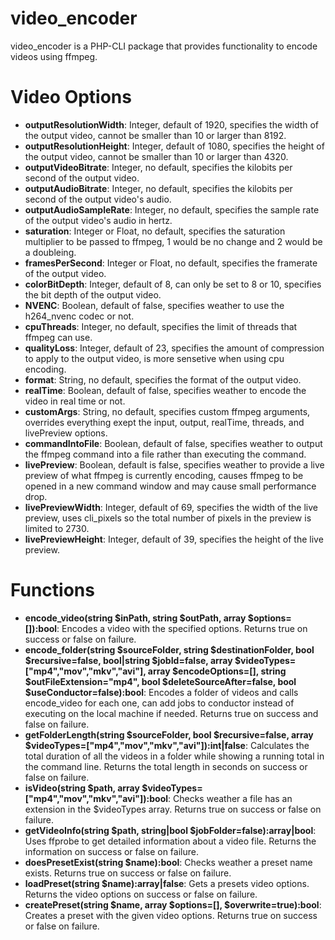 # video_encoder
video_encoder is a PHP-CLI package that provides functionality to encode videos using ffmpeg.

# Video Options
- **outputResolutionWidth**: Integer, default of 1920, specifies the width of the output video, cannot be smaller than 10 or larger than 8192.
- **outputResolutionHeight**: Integer, default of 1080, specifies the height of the output video, cannot be smaller than 10 or larger than 4320.
- **outputVideoBitrate**: Integer, no default, specifies the kilobits per second of the output video.
- **outputAudioBitrate**: Integer, no default, specifies the kilobits per second of the output video's audio.
- **outputAudioSampleRate**: Integer, no default, specifies the sample rate of the output video's audio in hertz.
- **saturation**: Integer or Float, no default, specifies the saturation multiplier to be passed to ffmpeg, 1 would be no change and 2 would be a doubleing.
- **framesPerSecond**: Integer or Float, no default, specifies the framerate of the output video.
- **colorBitDepth**: Integer, default of 8, can only be set to 8 or 10, specifies the bit depth of the output video.
- **NVENC**: Boolean, default of false, specifies weather to use the h264_nvenc codec or not.
- **cpuThreads**: Integer, no default, specifies the limit of threads that ffmpeg can use.
- **qualityLoss**: Integer, default of 23, specifies the amount of compression to apply to the output video, is more sensetive when using cpu encoding.
- **format**: String, no default, specifies the format of the output video.
- **realTime**: Boolean, default of false, specifies weather to encode the video in real time or not.
- **customArgs**: String, no default, specifies custom ffmpeg arguments, overrides everything exept the input, output, realTime, threads, and livePreview options.
- **commandIntoFile**: Boolean, default of false, specifies weather to output the ffmpeg command into a file rather than executing the command.
- **livePreview**: Boolean, default is false, specifies weather to provide a live preview of what ffmpeg is currently encoding, causes ffmpeg to be opened in a new command window and may cause small performance drop.
- **livePreviewWidth**: Integer, default of 69, specifies the width of the live preview, uses cli_pixels so the total number of pixels in the preview is limited to 2730.
- **livePreviewHeight**: Integer, default of 39, specifies the height of the live preview.

# Functions
- **encode_video(string $inPath, string $outPath, array $options=[]):bool**: Encodes a video with the specified options. Returns true on success or false on failure.
- **encode_folder(string $sourceFolder, string $destinationFolder, bool $recursive=false, bool|string $jobId=false, array $videoTypes=["mp4","mov","mkv","avi"], array $encodeOptions=[], string $outFileExtension="mp4", bool $deleteSourceAfter=false, bool $useConductor=false):bool**: Encodes a folder of videos and calls encode_video for each one, can add jobs to conductor instead of executing on the local machine if needed. Returns true on success and false on failure.
- **getFolderLength(string $sourceFolder, bool $recursive=false, array $videoTypes=["mp4","mov","mkv","avi"]):int|false**: Calculates the total duration of all the videos in a folder while showing a running total in the command line. Returns the total length in seconds on success or false on failure.
- **isVideo(string $path, array $videoTypes=["mp4","mov","mkv","avi"]):bool**: Checks weather a file has an extension in the $videoTypes array. Returns true on success or false on failure.
- **getVideoInfo(string $path, string|bool $jobFolder=false):array|bool**: Uses ffprobe to get detailed information about a video file. Returns the information on success or false on failure.
- **doesPresetExist(string $name):bool**: Checks weather a preset name exists. Returns true on success or false on failure.
- **loadPreset(string $name):array|false**: Gets a presets video options. Returns the video options on success or false on failure.
- **createPreset(string $name, array $options=[], $overwrite=true):bool**: Creates a preset with the given video options. Returns true on success or false on failure.